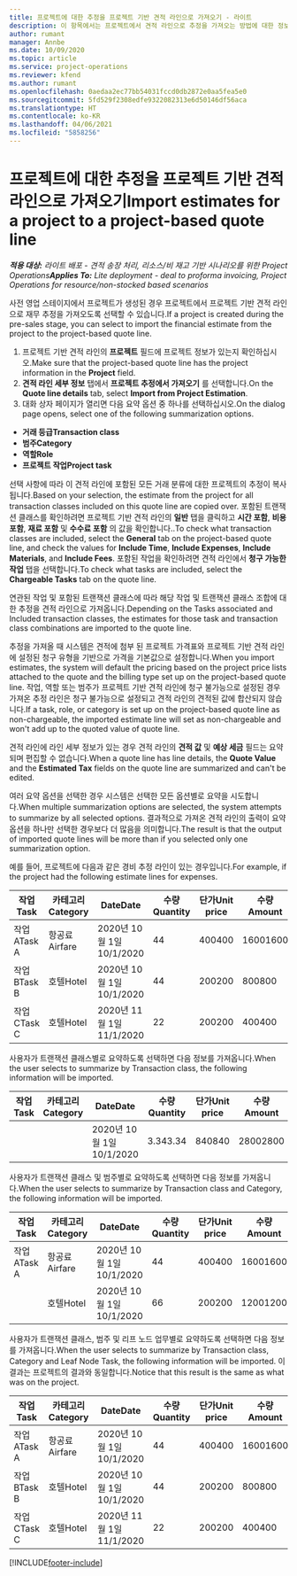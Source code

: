 ```yaml
---
title: 프로젝트에 대한 추정을 프로젝트 기반 견적 라인으로 가져오기 - 라이트
description: 이 항목에서는 프로젝트에서 견적 라인으로 추정을 가져오는 방법에 대한 정보를 제공합니다.
author: rumant
manager: Annbe
ms.date: 10/09/2020
ms.topic: article
ms.service: project-operations
ms.reviewer: kfend
ms.author: rumant
ms.openlocfilehash: 0aedaa2ec77bb54031fccd0db2872e0aa5fea5e0
ms.sourcegitcommit: 5fd529f2308edfe9322082313e6d50146df56aca
ms.translationtype: HT
ms.contentlocale: ko-KR
ms.lasthandoff: 04/06/2021
ms.locfileid: "5858256"
---
```

# <a name="import-estimates-for-a-project-to-a-project-based-quote-line"></a><span data-ttu-id="abdbc-103">프로젝트에 대한 추정을 프로젝트 기반 견적 라인으로 가져오기</span><span class="sxs-lookup"><span data-stu-id="abdbc-103">Import estimates for a project to a project-based quote line</span></span> 

<span data-ttu-id="abdbc-104">_**적용 대상:** 라이트 배포 - 견적 송장 처리, 리소스/비 재고 기반 시나리오를 위한 Project Operations_</span><span class="sxs-lookup"><span data-stu-id="abdbc-104">_**Applies To:** Lite deployment - deal to proforma invoicing, Project Operations for resource/non-stocked based scenarios_</span></span>

<span data-ttu-id="abdbc-105">사전 영업 스테이지에서 프로젝트가 생성된 경우 프로젝트에서 프로젝트 기반 견적 라인으로 재무 추정을 가져오도록 선택할 수 있습니다.</span><span class="sxs-lookup"><span data-stu-id="abdbc-105">If a project is created during the pre-sales stage, you can select to import the financial estimate from the project to the project-based quote line.</span></span>

1. <span data-ttu-id="abdbc-106">프로젝트 기반 견적 라인의 **프로젝트** 필드에 프로젝트 정보가 있는지 확인하십시오.</span><span class="sxs-lookup"><span data-stu-id="abdbc-106">Make sure that the project-based quote line has the project information in the **Project** field.</span></span>
2. <span data-ttu-id="abdbc-107">**견적 라인 세부 정보** 탭에서 **프로젝트 추정에서 가져오기** 를 선택합니다.</span><span class="sxs-lookup"><span data-stu-id="abdbc-107">On the **Quote line details** tab, select **Import from Project Estimation**.</span></span>
3. <span data-ttu-id="abdbc-108">대화 상자 페이지가 열리면 다음 요약 옵션 중 하나를 선택하십시오.</span><span class="sxs-lookup"><span data-stu-id="abdbc-108">On the dialog page opens, select one of the following summarization options.</span></span>

  - <span data-ttu-id="abdbc-109">**거래 등급**</span><span class="sxs-lookup"><span data-stu-id="abdbc-109">**Transaction class**</span></span>
  - <span data-ttu-id="abdbc-110">**범주**</span><span class="sxs-lookup"><span data-stu-id="abdbc-110">**Category**</span></span>
  - <span data-ttu-id="abdbc-111">**역할**</span><span class="sxs-lookup"><span data-stu-id="abdbc-111">**Role**</span></span> 
  - <span data-ttu-id="abdbc-112">**프로젝트 작업**</span><span class="sxs-lookup"><span data-stu-id="abdbc-112">**Project task**</span></span>

<span data-ttu-id="abdbc-113">선택 사항에 따라 이 견적 라인에 포함된 모든 거래 분류에 대한 프로젝트의 추정이 복사됩니다.</span><span class="sxs-lookup"><span data-stu-id="abdbc-113">Based on your selection, the estimate from the project for all transaction classes included on this quote line are copied over.</span></span> <span data-ttu-id="abdbc-114">포함된 트랜잭션 클래스를 확인하려면 프로젝트 기반 견적 라인의 **일반** 탭을 클릭하고 **시간 포함**, **비용 포함**, **재료 포함** 및 **수수료 포함** 의 값을 확인합니다..</span><span class="sxs-lookup"><span data-stu-id="abdbc-114">To check what transaction classes are included, select the **General** tab on the project-based quote line, and check the values for **Include Time**, **Include Expenses**, **Include Materials**, and **Include Fees**.</span></span>  <span data-ttu-id="abdbc-115">포함된 작업을 확인하려면 견적 라인에서 **청구 가능한 작업** 탭을 선택합니다.</span><span class="sxs-lookup"><span data-stu-id="abdbc-115">To check what tasks are included, select the **Chargeable Tasks** tab on the quote line.</span></span>

<span data-ttu-id="abdbc-116">연관된 작업 및 포함된 트랜잭션 클래스에 따라 해당 작업 및 트랜잭션 클래스 조합에 대한 추정을 견적 라인으로 가져옵니다.</span><span class="sxs-lookup"><span data-stu-id="abdbc-116">Depending on the Tasks associated and Included transaction classes, the estimates for those task and transaction class combinations are imported to the quote line.</span></span>

<span data-ttu-id="abdbc-117">추정을 가져올 때 시스템은 견적에 첨부 된 프로젝트 가격표와 프로젝트 기반 견적 라인에 설정된 청구 유형을 기반으로 가격을 기본값으로 설정합니다.</span><span class="sxs-lookup"><span data-stu-id="abdbc-117">When you import estimates, the system will default the pricing based on the project price lists attached to the quote and the billing type set up on the project-based quote line.</span></span> <span data-ttu-id="abdbc-118">작업, 역할 또는 범주가 프로젝트 기반 견적 라인에 청구 불가능으로 설정된 경우 가져온 추정 라인은 청구 불가능으로 설정되고 견적 라인의 견적된 값에 합산되지 않습니다.</span><span class="sxs-lookup"><span data-stu-id="abdbc-118">If a task, role, or category is set up on the project-based quote line as non-chargeable, the imported estimate line will set as non-chargeable and won't add up to the quoted value of quote line.</span></span>

<span data-ttu-id="abdbc-119">견적 라인에 라인 세부 정보가 있는 경우 견적 라인의 **견적 값** 및 **예상 세금** 필드는 요약되며 편집할 수 없습니다.</span><span class="sxs-lookup"><span data-stu-id="abdbc-119">When a quote line has line details, the **Quote Value** and the **Estimated Tax** fields on the quote line are summarized and can't be edited.</span></span>

<span data-ttu-id="abdbc-120">여러 요약 옵션을 선택한 경우 시스템은 선택한 모든 옵션별로 요약을 시도합니다.</span><span class="sxs-lookup"><span data-stu-id="abdbc-120">When multiple summarization options are selected, the system attempts to summarize by all selected options.</span></span> <span data-ttu-id="abdbc-121">결과적으로 가져온 견적 라인의 출력이 요약 옵션을 하나만 선택한 경우보다 더 많음을 의미합니다.</span><span class="sxs-lookup"><span data-stu-id="abdbc-121">The result is that the output of imported quote lines will be more than if you selected only one summarization option.</span></span>

<span data-ttu-id="abdbc-122">예를 들어, 프로젝트에 다음과 같은 경비 추정 라인이 있는 경우입니다.</span><span class="sxs-lookup"><span data-stu-id="abdbc-122">For example, if the project had the following estimate lines for expenses.</span></span>

| <span data-ttu-id="abdbc-123">작업</span><span class="sxs-lookup"><span data-stu-id="abdbc-123">Task</span></span> | <span data-ttu-id="abdbc-124">카테고리</span><span class="sxs-lookup"><span data-stu-id="abdbc-124">Category</span></span> | <span data-ttu-id="abdbc-125">Date</span><span class="sxs-lookup"><span data-stu-id="abdbc-125">Date</span></span> | <span data-ttu-id="abdbc-126">수량</span><span class="sxs-lookup"><span data-stu-id="abdbc-126">Quantity</span></span> | <span data-ttu-id="abdbc-127">단가</span><span class="sxs-lookup"><span data-stu-id="abdbc-127">Unit price</span></span> | <span data-ttu-id="abdbc-128">수량</span><span class="sxs-lookup"><span data-stu-id="abdbc-128">Amount</span></span> |
| --- | --- | --- | --- | --- | --- |
| <span data-ttu-id="abdbc-129">작업 A</span><span class="sxs-lookup"><span data-stu-id="abdbc-129">Task A</span></span> | <span data-ttu-id="abdbc-130">항공료</span><span class="sxs-lookup"><span data-stu-id="abdbc-130">Airfare</span></span> | <span data-ttu-id="abdbc-131">2020년 10월 1일</span><span class="sxs-lookup"><span data-stu-id="abdbc-131">10/1/2020</span></span> | <span data-ttu-id="abdbc-132">4</span><span class="sxs-lookup"><span data-stu-id="abdbc-132">4</span></span> | <span data-ttu-id="abdbc-133">400</span><span class="sxs-lookup"><span data-stu-id="abdbc-133">400</span></span> | <span data-ttu-id="abdbc-134">1600</span><span class="sxs-lookup"><span data-stu-id="abdbc-134">1600</span></span> |
| <span data-ttu-id="abdbc-135">작업 B</span><span class="sxs-lookup"><span data-stu-id="abdbc-135">Task B</span></span> | <span data-ttu-id="abdbc-136">호텔</span><span class="sxs-lookup"><span data-stu-id="abdbc-136">Hotel</span></span> | <span data-ttu-id="abdbc-137">2020년 10월 1일</span><span class="sxs-lookup"><span data-stu-id="abdbc-137">10/1/2020</span></span> | <span data-ttu-id="abdbc-138">4</span><span class="sxs-lookup"><span data-stu-id="abdbc-138">4</span></span> | <span data-ttu-id="abdbc-139">200</span><span class="sxs-lookup"><span data-stu-id="abdbc-139">200</span></span> | <span data-ttu-id="abdbc-140">800</span><span class="sxs-lookup"><span data-stu-id="abdbc-140">800</span></span> |
| <span data-ttu-id="abdbc-141">작업 C</span><span class="sxs-lookup"><span data-stu-id="abdbc-141">Task C</span></span> | <span data-ttu-id="abdbc-142">호텔</span><span class="sxs-lookup"><span data-stu-id="abdbc-142">Hotel</span></span> | <span data-ttu-id="abdbc-143">2020년 11월 1일</span><span class="sxs-lookup"><span data-stu-id="abdbc-143">11/1/2020</span></span> | <span data-ttu-id="abdbc-144">2</span><span class="sxs-lookup"><span data-stu-id="abdbc-144">2</span></span> | <span data-ttu-id="abdbc-145">200</span><span class="sxs-lookup"><span data-stu-id="abdbc-145">200</span></span> | <span data-ttu-id="abdbc-146">400</span><span class="sxs-lookup"><span data-stu-id="abdbc-146">400</span></span> |

<span data-ttu-id="abdbc-147">사용자가 트랜잭션 클래스별로 요약하도록 선택하면 다음 정보를 가져옵니다.</span><span class="sxs-lookup"><span data-stu-id="abdbc-147">When the user selects to summarize by Transaction class, the following information will be imported.</span></span>

| <span data-ttu-id="abdbc-148">작업</span><span class="sxs-lookup"><span data-stu-id="abdbc-148">Task</span></span> | <span data-ttu-id="abdbc-149">카테고리</span><span class="sxs-lookup"><span data-stu-id="abdbc-149">Category</span></span> | <span data-ttu-id="abdbc-150">Date</span><span class="sxs-lookup"><span data-stu-id="abdbc-150">Date</span></span> | <span data-ttu-id="abdbc-151">수량</span><span class="sxs-lookup"><span data-stu-id="abdbc-151">Quantity</span></span> | <span data-ttu-id="abdbc-152">단가</span><span class="sxs-lookup"><span data-stu-id="abdbc-152">Unit price</span></span> | <span data-ttu-id="abdbc-153">수량</span><span class="sxs-lookup"><span data-stu-id="abdbc-153">Amount</span></span> |
| --- | --- | --- | --- | --- | --- |
|||<span data-ttu-id="abdbc-154">2020년 10월 1일</span><span class="sxs-lookup"><span data-stu-id="abdbc-154">10/1/2020</span></span> | <span data-ttu-id="abdbc-155">3.34</span><span class="sxs-lookup"><span data-stu-id="abdbc-155">3.34</span></span> | <span data-ttu-id="abdbc-156">840</span><span class="sxs-lookup"><span data-stu-id="abdbc-156">840</span></span> | <span data-ttu-id="abdbc-157">2800</span><span class="sxs-lookup"><span data-stu-id="abdbc-157">2800</span></span> |

<span data-ttu-id="abdbc-158">사용자가 트랜잭션 클래스 및 범주별로 요약하도록 선택하면 다음 정보를 가져옵니다.</span><span class="sxs-lookup"><span data-stu-id="abdbc-158">When the user selects to summarize by Transaction class and Category, the following information will be imported.</span></span>

| <span data-ttu-id="abdbc-159">작업</span><span class="sxs-lookup"><span data-stu-id="abdbc-159">Task</span></span> | <span data-ttu-id="abdbc-160">카테고리</span><span class="sxs-lookup"><span data-stu-id="abdbc-160">Category</span></span> | <span data-ttu-id="abdbc-161">Date</span><span class="sxs-lookup"><span data-stu-id="abdbc-161">Date</span></span> | <span data-ttu-id="abdbc-162">수량</span><span class="sxs-lookup"><span data-stu-id="abdbc-162">Quantity</span></span> | <span data-ttu-id="abdbc-163">단가</span><span class="sxs-lookup"><span data-stu-id="abdbc-163">Unit price</span></span> | <span data-ttu-id="abdbc-164">수량</span><span class="sxs-lookup"><span data-stu-id="abdbc-164">Amount</span></span> |
| --- | --- | --- | --- | --- | --- |
| <span data-ttu-id="abdbc-165">작업 A</span><span class="sxs-lookup"><span data-stu-id="abdbc-165">Task A</span></span> | <span data-ttu-id="abdbc-166">항공료</span><span class="sxs-lookup"><span data-stu-id="abdbc-166">Airfare</span></span> | <span data-ttu-id="abdbc-167">2020년 10월 1일</span><span class="sxs-lookup"><span data-stu-id="abdbc-167">10/1/2020</span></span> | <span data-ttu-id="abdbc-168">4</span><span class="sxs-lookup"><span data-stu-id="abdbc-168">4</span></span> | <span data-ttu-id="abdbc-169">400</span><span class="sxs-lookup"><span data-stu-id="abdbc-169">400</span></span> | <span data-ttu-id="abdbc-170">1600</span><span class="sxs-lookup"><span data-stu-id="abdbc-170">1600</span></span> |
| | <span data-ttu-id="abdbc-171">호텔</span><span class="sxs-lookup"><span data-stu-id="abdbc-171">Hotel</span></span> | <span data-ttu-id="abdbc-172">2020년 10월 1일</span><span class="sxs-lookup"><span data-stu-id="abdbc-172">10/1/2020</span></span> | <span data-ttu-id="abdbc-173">6</span><span class="sxs-lookup"><span data-stu-id="abdbc-173">6</span></span> | <span data-ttu-id="abdbc-174">200</span><span class="sxs-lookup"><span data-stu-id="abdbc-174">200</span></span> | <span data-ttu-id="abdbc-175">1200</span><span class="sxs-lookup"><span data-stu-id="abdbc-175">1200</span></span> |

<span data-ttu-id="abdbc-176">사용자가 트랜잭션 클래스, 범주 및 리프 노드 업무별로 요약하도록 선택하면 다음 정보를 가져옵니다.</span><span class="sxs-lookup"><span data-stu-id="abdbc-176">When the user selects to summarize by Transaction class, Category and Leaf Node Task, the following information will be imported.</span></span> <span data-ttu-id="abdbc-177">이 결과는 프로젝트의 결과와 동일합니다.</span><span class="sxs-lookup"><span data-stu-id="abdbc-177">Notice that this result is the same as what was on the project.</span></span>

| <span data-ttu-id="abdbc-178">작업</span><span class="sxs-lookup"><span data-stu-id="abdbc-178">Task</span></span> | <span data-ttu-id="abdbc-179">카테고리</span><span class="sxs-lookup"><span data-stu-id="abdbc-179">Category</span></span> | <span data-ttu-id="abdbc-180">Date</span><span class="sxs-lookup"><span data-stu-id="abdbc-180">Date</span></span> | <span data-ttu-id="abdbc-181">수량</span><span class="sxs-lookup"><span data-stu-id="abdbc-181">Quantity</span></span> | <span data-ttu-id="abdbc-182">단가</span><span class="sxs-lookup"><span data-stu-id="abdbc-182">Unit price</span></span> | <span data-ttu-id="abdbc-183">수량</span><span class="sxs-lookup"><span data-stu-id="abdbc-183">Amount</span></span> |
| --- | --- | --- | --- | --- | --- |
| <span data-ttu-id="abdbc-184">작업 A</span><span class="sxs-lookup"><span data-stu-id="abdbc-184">Task A</span></span> | <span data-ttu-id="abdbc-185">항공료</span><span class="sxs-lookup"><span data-stu-id="abdbc-185">Airfare</span></span> | <span data-ttu-id="abdbc-186">2020년 10월 1일</span><span class="sxs-lookup"><span data-stu-id="abdbc-186">10/1/2020</span></span> | <span data-ttu-id="abdbc-187">4</span><span class="sxs-lookup"><span data-stu-id="abdbc-187">4</span></span> | <span data-ttu-id="abdbc-188">400</span><span class="sxs-lookup"><span data-stu-id="abdbc-188">400</span></span> | <span data-ttu-id="abdbc-189">1600</span><span class="sxs-lookup"><span data-stu-id="abdbc-189">1600</span></span> |
| <span data-ttu-id="abdbc-190">작업 B</span><span class="sxs-lookup"><span data-stu-id="abdbc-190">Task B</span></span> | <span data-ttu-id="abdbc-191">호텔</span><span class="sxs-lookup"><span data-stu-id="abdbc-191">Hotel</span></span> | <span data-ttu-id="abdbc-192">2020년 10월 1일</span><span class="sxs-lookup"><span data-stu-id="abdbc-192">10/1/2020</span></span> | <span data-ttu-id="abdbc-193">4</span><span class="sxs-lookup"><span data-stu-id="abdbc-193">4</span></span> | <span data-ttu-id="abdbc-194">200</span><span class="sxs-lookup"><span data-stu-id="abdbc-194">200</span></span> | <span data-ttu-id="abdbc-195">800</span><span class="sxs-lookup"><span data-stu-id="abdbc-195">800</span></span> |
| <span data-ttu-id="abdbc-196">작업 C</span><span class="sxs-lookup"><span data-stu-id="abdbc-196">Task C</span></span> | <span data-ttu-id="abdbc-197">호텔</span><span class="sxs-lookup"><span data-stu-id="abdbc-197">Hotel</span></span> | <span data-ttu-id="abdbc-198">2020년 11월 1일</span><span class="sxs-lookup"><span data-stu-id="abdbc-198">11/1/2020</span></span> | <span data-ttu-id="abdbc-199">2</span><span class="sxs-lookup"><span data-stu-id="abdbc-199">2</span></span> | <span data-ttu-id="abdbc-200">200</span><span class="sxs-lookup"><span data-stu-id="abdbc-200">200</span></span> | <span data-ttu-id="abdbc-201">400</span><span class="sxs-lookup"><span data-stu-id="abdbc-201">400</span></span> |


[!INCLUDE[footer-include](../../includes/footer-banner.md)]
